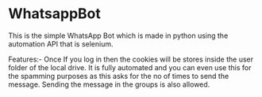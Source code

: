 # WhatsappBot
This is the simple WhatsApp Bot which is made in python using the automation API that is selenium.

Features:-
Once If you log in then the cookies will be stores inside the user folder of the local drive.
It is fully automated and you can even use this for the spamming purposes as this asks for the no of times to send the message.
Sending the message in the groups is also allowed.
